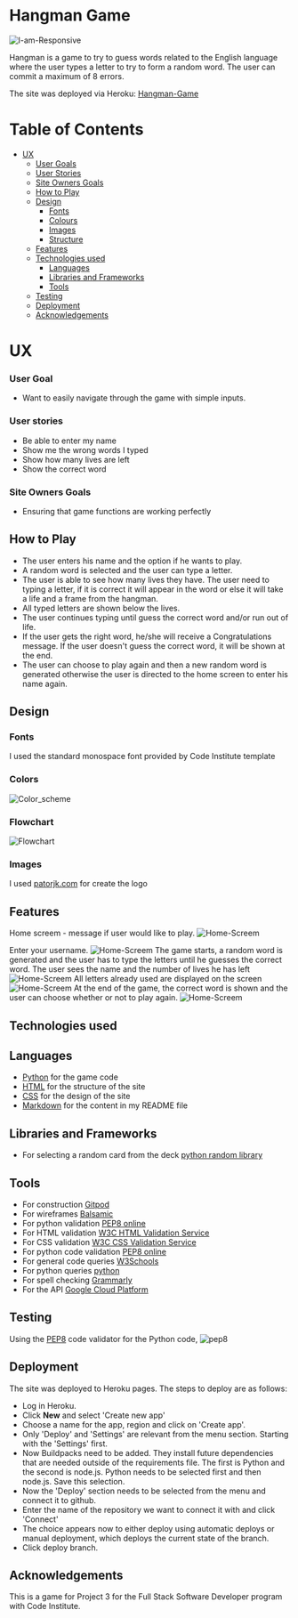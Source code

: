 # **Hangman Game**

![I-am-Responsive](/doc/images/responsive.png)

Hangman is a game to try to guess words related to the English language where the user types a letter to try to form a random word. The user can commit a maximum of 8 errors.

The site was deployed via Heroku: [Hangman-Game](https://hangman-gamep3.herokuapp.com/)

# Table of Contents
* [UX](#ux "UX")
    * [User Goals](#user-goals "User Goals")
    * [User Stories](#user-stories "User Stories")
    * [Site Owners Goals](#site-owners-goals)
    * [How to Play](#how-to-play)
    * [Design](#design)
        * [Fonts](#fonts)
        * [Colours](#colours)
        * [Images](#images)
        * [Structure](#structure)
    * [Features](#Features)
    * [Technologies used](#technologies-used)
        * [Languages](#languages)
        * [Libraries and Frameworks](#libraries-and-frameworks)
        * [Tools](#tools)
    * [Testing](#testing)
    * [Deployment](#deployment)
    * [Acknowledgements](#Acknowledgements)
# UX 
### User Goal

- Want to easily navigate through the game with simple inputs.


### User stories
- Be able to enter my name
- Show me the wrong words I typed
- Show how many lives are left
- Show the correct word

### Site Owners Goals
- Ensuring that game functions are working perfectly

## How to Play
- The user enters his name and the option if he wants to play.
- A random word is selected and the user can type a letter.
- The user is able to  see how many lives they have. The user need to typing a letter, if it is correct it will appear in the word or else it will take a life and a frame from the hangman.
- All typed letters are shown below the lives.
- The user continues typing until guess the correct word and/or run out of life.
- If the user gets the right word, he/she will receive a Congratulations message. If the user doesn't guess the correct word, it will be shown at the end.
- The user can choose to play again and then a new random word is generated otherwise the user is directed to the home screen to enter his name again.

## Design 

### Fonts
I used the standard monospace font provided by Code Institute template

### Colors
![Color_scheme](/doc/images/color_scheme.png)
### Flowchart
![Flowchart](/doc/images/lucid.png)

### Images
I used [patorjk.com](https://patorjk.com/software/taag/#p=display&f=Stforek&t=Hangman) for create the logo

## Features
Home screem - message if user would like to play.
![Home-Screem](doc/images/1.png)

Enter your username.
![Home-Screem](/doc/images/2.png)
The game starts, a random word is generated and the user has to type the letters until he guesses the correct word. The user sees the name and the number of lives he has left
![Home-Screem](/doc/images/3.png)
All letters already used are displayed on the screen
![Home-Screem](/doc/images/4.png)
At the end of the game, the correct word is shown and the user can choose whether or not to play again.
![Home-Screem](/doc/images/5.png)

## Technologies used
## Languages
* [Python](https://en.wikipedia.org/wiki/Python_(programming_language) "Python") for the game code
* [HTML](https://en.wikipedia.org/wiki/HTML5 "HTML") for the structure of the site
* [CSS](https://en.wikipedia.org/wiki/CSS "CSS") for the design of the site
* [Markdown](https://en.wikipedia.org/wiki/Markdown) for the content in my README file

## Libraries and Frameworks

* For selecting a random card from the deck [python random library](https://docs.python.org/3/library/random.html?#module-random ".py random")


## Tools

* For construction [Gitpod](https://www.gitpod.io/ "Gitpod")
* For wireframes [Balsamic](https://balsamiq.com/wireframes/ "Balsamic")
* For python validation [PEP8 online](http://pep8online.com/ "PEP8")
* For HTML validation [W3C HTML Validation Service](https://validator.w3.org/ "W3C HTML")
* For CSS validation [W3C CSS Validation Service](https://jigsaw.w3.org/css-validator/ "W3C CSS")
* For python code validation [PEP8 online](http://pep8online.com/ "PEP8")
* For general code queries [W3Schools](https://www.w3schools.com/ "W3Schools")
* For python queries [python](https://www.python.org/ "py")
* For spell checking [Grammarly](https://chrome.google.com/webstore/detail/grammarly-for-chrome/kbfnbcaeplbcioakkpcpgfkobkghlhen/related?hl=en "Grammarly")
* For the API [Google Cloud Platform](https://en.wikipedia.org/wiki/Google_Cloud_Platform "GCP") 


## Testing
Using the [PEP8](http://pep8online.com/) code validator for the Python code,
![pep8](/doc/images/Pep8.png)

## Deployment
The site was deployed to Heroku pages. The steps to deploy are as follows:

- Log in Heroku.
- Click **New** and select 'Create new app'
- Choose a name for the app, region and click on 'Create app'.
- Only 'Deploy' and 'Settings' are relevant from the menu section. Starting with the 'Settings' first.
- Now Buildpacks need to be added. They install future dependencies that are needed outside of the requirements file. The first is Python and the second is node.js. Python needs to be selected first and then node.js. Save this selection.
- Now the 'Deploy' section needs to be selected from the menu and connect it to github.
- Enter the name of the repository we want to connect it with and click 'Connect'
- The choice appears now to either deploy using automatic deploys or manual deployment, which deploys the current state of the branch.
- Click deploy branch.

## Acknowledgements
This is a game for Project 3 for the Full Stack Software Developer program with Code Institute.